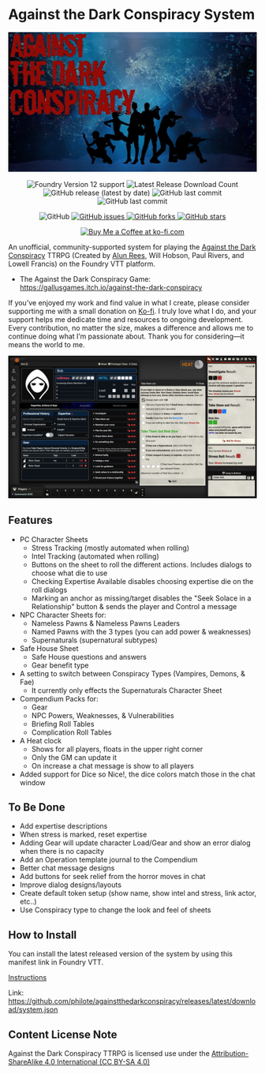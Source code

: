 # Against the Dark Conspiracy System

![A title image for the Against the Dark Conspiracy game system](./assets/cover.webp)

<p align="center">
    <img alt="Foundry Version 12 support" src="https://img.shields.io/badge/Foundry-v12-informational">
    <img alt="Latest Release Download Count" src="https://img.shields.io/github/downloads/philote/againstthedarkconspiracy/latest/total"> 
    <img alt="GitHub release (latest by date)" src="https://img.shields.io/github/v/release/philote/againstthedarkconspiracy"> 
    <img alt="GitHub last commit" src="https://img.shields.io/github/last-commit/philote/againstthedarkconspiracy">
    <img alt="GitHub last commit" src="https://img.shields.io/github/last-commit/philote/againstthedarkconspiracy">
</p>
<p align="center">
    <img alt="GitHub" src="https://img.shields.io/github/license/philote/againstthedarkconspiracy"> 
    <a href="https://github.com/philote/againstthedarkconspiracy/issues">
        <img alt="GitHub issues" src="https://img.shields.io/github/issues/philote/againstthedarkconspiracy">
    </a> 
    <a href="https://github.com/philote/againstthedarkconspiracy/network">
        <img alt="GitHub forks" src="https://img.shields.io/github/forks/philote/againstthedarkconspiracy">
    </a> 
    <a href="https://github.com/philote/againstthedarkconspiracy/stargazers">
        <img alt="GitHub stars" src="https://img.shields.io/github/stars/philote/againstthedarkconspiracy">
    </a>
</p>
<p align="center">
   	<a href='https://ko-fi.com/G2G3I91JQ' target='_blank'>
					<img height='36' style='border:0px;height:36px;' src='https://storage.ko-fi.com/cdn/kofi3.png?v=6' border='0' alt='Buy Me a Coffee at ko-fi.com' />
				</a>
</p>

An unofficial, community-supported system for playing the [Against the Dark Conspiracy](https://gallusgames.itch.io/against-the-dark-conspiracy) TTRPG (Created by [Alun Rees](https://twitter.com/AlunRees14), Will Hobson, Paul Rivers, and Lowell Francis) on the Foundry VTT platform.

- The Against the Dark Conspiracy Game: https://gallusgames.itch.io/against-the-dark-conspiracy

If you’ve enjoyed my work and find value in what I create, please consider supporting me with a small donation on [Ko-fi](https://ko-fi.com/G2G3I91JQ). I truly love what I do, and your support helps me dedicate time and resources to ongoing development. Every contribution, no matter the size, makes a difference and allows me to continue doing what I’m passionate about. Thank you for considering—it means the world to me.

![A screenshot of the Against the Dark Conspiracy character sheet and chat output in Foundry VTT](./assets/screenshot.webp)

## Features

- PC Character Sheets
    - Stress Tracking (mostly automated when rolling)
    - Intel Tracking (automated when rolling)
    - Buttons on the sheet to roll the different actions. Includes dialogs to choose what die to use
    - Checking Expertise Available disables choosing expertise die on the roll dialogs
    - Marking an anchor as missing/target disables the "Seek Solace in a Relationship" button & sends the player and Control a message
- NPC Character Sheets for:
    - Nameless Pawns & Nameless Pawns Leaders
    - Named Pawns with the 3 types (you can add power & weaknesses)
    - Supernaturals (supernatural subtypes)
- Safe House Sheet
    - Safe House questions and answers
    - Gear benefit type
- A setting to switch between Conspiracy Types (Vampires, Demons, & Fae)
    - It currently only effects the Supernaturals Character Sheet
- Compendium Packs for:
    - Gear
    - NPC Powers, Weaknesses, & Vulnerabilities
    - Briefing Roll Tables
    - Complication Roll Tables
- A Heat clock
    - Shows for all players, floats in the upper right corner 
    - Only the GM can update it
    - On increase a chat message is show to all players
- Added support for Dice so Nice!, the dice colors match those in the chat window

## To Be Done

- Add expertise descriptions
- When stress is marked, reset expertise
- Adding Gear will update character Load/Gear and show an error dialog when there is no capacity
- Add an Operation template journal to the Compendium
- Better chat message designs
- Add buttons for seek relief from the horror moves in chat
- Improve dialog designs/layouts
- Create default token setup (show name, show intel and stress, link actor, etc..)
- Use Conspiracy type to change the look and feel of sheets

## How to Install

You can install the latest released version of the system by using this manifest link in Foundry VTT.

[Instructions](https://foundryvtt.com/article/tutorial/)

Link: https://github.com/philote/againstthedarkconspiracy/releases/latest/download/system.json

## Content License Note

Against the Dark Conspiracy TTRPG is licensed use under the [Attribution-ShareAlike 4.0 International (CC BY-SA 4.0)](https://creativecommons.org/licenses/by-sa/4.0/)
